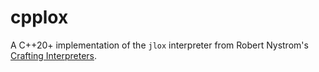 # cpplox

A C++20+ implementation of the `jlox` interpreter from Robert Nystrom's [Crafting Interpreters](https://craftinginterpreters.com).
